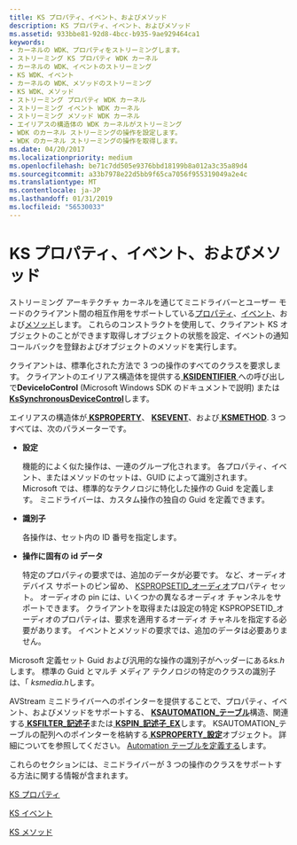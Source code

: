 ```yaml
---
title: KS プロパティ、イベント、およびメソッド
description: KS プロパティ、イベント、およびメソッド
ms.assetid: 933bbe81-92d8-4bcc-b935-9ae929464ca1
keywords:
- カーネルの WDK、プロパティをストリーミングします。
- ストリーミング KS プロパティ WDK カーネル
- カーネルの WDK、イベントのストリーミング
- KS WDK、イベント
- カーネルの WDK、メソッドのストリーミング
- KS WDK、メソッド
- ストリーミング プロパティ WDK カーネル
- ストリーミング イベント WDK カーネル
- ストリーミング メソッド WDK カーネル
- エイリアスの構造体の WDK カーネルがストリーミング
- WDK のカーネル ストリーミングの操作を設定します。
- WDK のカーネル ストリーミングの操作を取得します。
ms.date: 04/20/2017
ms.localizationpriority: medium
ms.openlocfilehash: be71c7dd505e9376bbd18199b8a012a3c35a89d4
ms.sourcegitcommit: a33b7978e22d5bb9f65ca7056f955319049a2e4c
ms.translationtype: MT
ms.contentlocale: ja-JP
ms.lasthandoff: 01/31/2019
ms.locfileid: "56530033"
---
```

# <a name="ks-properties-events-and-methods"></a>KS プロパティ、イベント、およびメソッド





ストリーミング アーキテクチャ カーネルを通じてミニドライバーとユーザー モードのクライアント間の相互作用をサポートしている[プロパティ](ks-properties.md)、[イベント](ks-events.md)、および[メソッド](ks-methods.md)します。 これらのコンストラクトを使用して、クライアント KS オブジェクトのことができます取得しオブジェクトの状態を設定、イベントの通知コールバックを登録およびオブジェクトのメソッドを実行します。

クライアントは、標準化された方法で 3 つの操作のすべてのクラスを要求します。 クライアントのエイリアス構造体を提供する[ **KSIDENTIFIER** ](https://msdn.microsoft.com/library/windows/hardware/ff562676)への呼び出しで**DeviceIoControl** (Microsoft Windows SDK のドキュメントで説明) または[**KsSynchronousDeviceControl**](https://msdn.microsoft.com/library/windows/hardware/ff567142)します。

エイリアスの構造体が[ **KSPROPERTY**](https://docs.microsoft.com/windows-hardware/drivers/ddi/content/ks/ns-ks-ksidentifier)、 [ **KSEVENT**](https://msdn.microsoft.com/library/windows/hardware/ff561744)、および[ **KSMETHOD**](https://msdn.microsoft.com/library/windows/hardware/ff563398). 3 つすべては、次のパラメーターです。

-   **設定**

    機能的によく似た操作は、一連のグループ化されます。 各プロパティ、イベント、またはメソッドのセットは、GUID によって識別されます。 Microsoft では、標準的なテクノロジに特化した操作の Guid を定義します。 ミニドライバーは、カスタム操作の独自の Guid を定義できます。

-   **識別子**

    各操作は、セット内の ID 番号を指定します。

-   **操作に固有の id データ**

    特定のプロパティの要求では、追加のデータが必要です。 など、オーディオ デバイス サポートのピン留め、 [KSPROPSETID\_オーディオ](https://msdn.microsoft.com/library/windows/hardware/ff537440)プロパティ セット。 オーディオの pin には、いくつかの異なるオーディオ チャンネルをサポートできます。 クライアントを取得または設定の特定 KSPROPSETID\_オーディオのプロパティは、要求を適用するオーディオ チャネルを指定する必要があります。 イベントとメソッドの要求では、追加のデータは必要ありません。

Microsoft 定義セット Guid および汎用的な操作の識別子がヘッダーにある*ks.h*します。 標準の Guid とマルチ メディア テクノロジの特定のクラスの識別子は、「 *ksmedia.h*します。

AVStream ミニドライバーへのポインターを提供することで、プロパティ、イベント、およびメソッドをサポートする、 [ **KSAUTOMATION\_テーブル**](https://msdn.microsoft.com/library/windows/hardware/ff560990)構造、関連する[ **KSFILTER\_記述子**](https://msdn.microsoft.com/library/windows/hardware/ff562553)または[ **KSPIN\_記述子\_EX**](https://msdn.microsoft.com/library/windows/hardware/ff563534)します。 KSAUTOMATION\_テーブルの配列へのポインターを格納する[ **KSPROPERTY\_設定**](https://msdn.microsoft.com/library/windows/hardware/ff565617)オブジェクト。 詳細についてを参照してください。 [Automation テーブルを定義する](defining-automation-tables.md)します。

これらのセクションには、ミニドライバーが 3 つの操作のクラスをサポートする方法に関する情報が含まれます。

[KS プロパティ](ks-properties.md)

[KS イベント](ks-events.md)

[KS メソッド](ks-methods.md)

 

 




